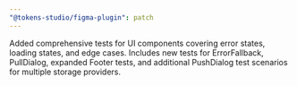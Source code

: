 ```yaml
---
"@tokens-studio/figma-plugin": patch
---
```


Added comprehensive tests for UI components covering error states, loading states, and edge cases. Includes new tests for ErrorFallback, PullDialog, expanded Footer tests, and additional PushDialog test scenarios for multiple storage providers.
